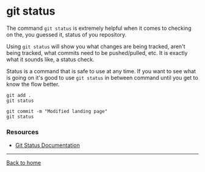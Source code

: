 # git status

The command `git status` is extremely helpful when it comes to checking on the, you guessed it, status of you repository.

Using `git status` will show you what changes are being tracked, aren't being tracked, what commits need to be pushed/pulled, etc.
It is exactly what it sounds like, a status check.

Status is a command that is safe to use at any time.
If you want to see what is going on it's good to use `git status` in between command until you get to know the flow better.

```
git add .
git status

git commit -m "Modified landing page"
git status
```

### Resources

- [Git Status Documentation](https://git-scm.com/dovs/git-status)

---

[Back to home](./Commands/Status.md)